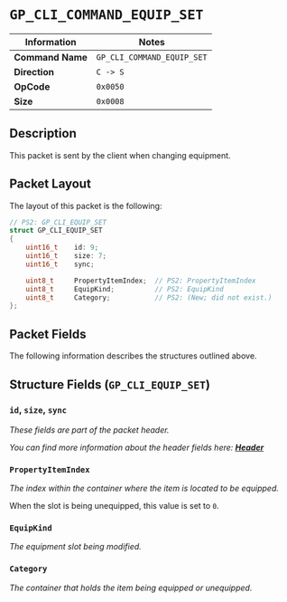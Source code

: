 # `GP_CLI_COMMAND_EQUIP_SET`

| Information               | Notes |
|---                        |---    |
| **Command Name**          | `GP_CLI_COMMAND_EQUIP_SET` |
| **Direction**             | `C -> S` |
| **OpCode**                | `0x0050` |
| **Size**                  | `0x0008` |

## Description

This packet is sent by the client when changing equipment.

## Packet Layout

The layout of this packet is the following:

```cpp
// PS2: GP_CLI_EQUIP_SET
struct GP_CLI_EQUIP_SET
{
    uint16_t    id: 9;
    uint16_t    size: 7;
    uint16_t    sync;

    uint8_t     PropertyItemIndex;  // PS2: PropertyItemIndex
    uint8_t     EquipKind;          // PS2: EquipKind
    uint8_t     Category;           // PS2: (New; did not exist.)
};
```

## Packet Fields

The following information describes the structures outlined above.

## Structure Fields (`GP_CLI_EQUIP_SET`)

### `id`, `size`, `sync`

_These fields are part of the packet header._

_You can find more information about the header fields here: [**Header**](/world/HEADER.md)_

### `PropertyItemIndex`

_The index within the container where the item is located to be equipped._

When the slot is being unequipped, this value is set to `0`.

### `EquipKind`

_The equipment slot being modified._

### `Category`

_The container that holds the item being equipped or unequipped._
